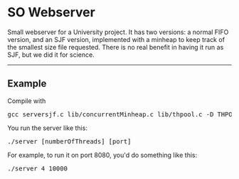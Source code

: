 <html>
<h1>SO Webserver</h1>
<p>Small webserver for a University project. It has two versions: a normal FIFO version, and an SJF version, implemented with a minheap to keep track of the smallest size file requested. There is no real benefit in having it run as SJF, but we did it for science.</p>
<hr>

<h2>Example</h2>
<p>Compile with</p>
<pre>gcc serversjf.c lib/concurrentMinheap.c lib/thpool.c -D THPOOL_DEBUG -pthread -lpthread -pg -lm -static -o serversjf</pre>
<p>You run the server like this:</p>
<pre>./server [numberOfThreads] [port]</pre>
<p>For example, to run it on port 8080, you'd do something like this:</p>
<pre>./server 4 10000</pre>
</html>
